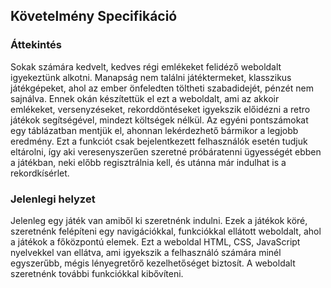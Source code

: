 ## Követelmény Specifikáció

### Áttekintés 

Sokak számára kedvelt, kedves régi emlékeket felidéző weboldalt igyekeztünk alkotni. Manapság nem találni játéktermeket, klasszikus játékgépeket, ahol az ember önfeledten töltheti szabadidejét, pénzét nem sajnálva. Ennek okán készítettük el ezt a weboldalt, ami az akkoir emlékeket, versenyzéseket, rekorddöntéseket igyekszik előidézni a retro játékok segítségével, mindezt költségek nélkül. Az egyéni pontszámokat egy táblázatban mentjük el, ahonnan lekérdezhető bármikor a legjobb eredmény. Ezt a funkciót csak bejelentkezett felhasználók esetén tudjuk eltárolni, így aki veresenyszerűen szeretné próbáratenni ügyességét ebben a játékban, neki előbb regisztrálnia kell, és utánna már indulhat is a rekordkísérlet.

### Jelenlegi helyzet

Jelenleg egy játék van amiből ki szeretnénk indulni. Ezek a játékok köré, szeretnénk felépíteni egy navigációkkal, funkciókkal ellátott weboldalt, ahol a játékok a főközpontú elemek. Ezt a weboldal HTML, CSS, JavaScript nyelvekkel van ellátva, ami igyekszik a felhasználó számára minél egyszerűbb, mégis lényegretőrő kezelhetőséget biztosít. A weboldalt szeretnénk további funkciókkal kibővíteni.
